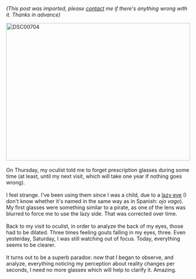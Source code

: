 *(This post was imported, please [contact](#/contact) me if there's anything wrong with it. Thanks in advance)*

<a href="http://www.flickr.com/photos/marcoscobena/138371905/" title="Intercambio de fotos"><img src="http://farm1.static.flickr.com/55/138371905_adc8855db7.jpg" alt="DSC00704" height="375" width="500" /></a><br /><br />On Thursday, my oculist told me to forget prescription glasses during some time (at least, until my next visit, which will take one year if nothing goes wrong).<br /><br />I feel strange. I've been using them since I was a child, due to a <a href="http://en.wikipedia.org/wiki/Amblyopia">lazy eye</a> (I don't know whether it's named in the same way as in Spanish: <span style="font-style: italic;">ojo vago</span>). My first glasses were something similar to a pirate, as one of the lens was blurred to force me to use the lazy side. That was corrected over time.<br /><br />Back to my visit to oculist, in order to analyze the back of my eyes, those had to be dilated. Three times feeling gouts falling in my eyes, three. Even yesterday, Saturday, I was still watching out of focus. Today, everything seems to be clearer.<br /><br />It turns out to be a superb paradox: now that I began to observe, and analyze, everything noticing my perception about reality changes per seconds, I need no more glasses which will help to clarify it. Amazing.
